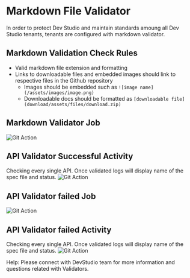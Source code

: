 # Markdown File Validator

In order to protect Dev Studio and maintain standards amoung all Dev Studio tenants, tenants are configured with markdown validator. 

## Markdown Validation Check Rules

- Valid markdown file extension and formatting
- Links to downloadable files and embedded images should link to respective files in the Github repository
  - Images should be embedded such as `![image name](/assets/images/image.png)`
  - Downloadable docs should be formatted as `[downloadable file](download/assets/files/download.zip)`


## Markdown Validator Job

![Git Action](.assets/images/markdown-validator.png)


## API Validator Successful Activity

Checking every single API. Once validated logs will display name of the spec file and status. 
![Git Action](.assets/images/markdown-validator-pass.png)


## API Validator failed Job

![Git Action](.assets/images/failed-api-validator-action.png)


## API Validator failed Activity

Checking every single API. Once validated logs will display name of the spec file and status. 
![Git Action](.assets/images/failed-api-validator-activity.png)

Help: Please connect with DevStudio team for more information and questions related with Validators. 
